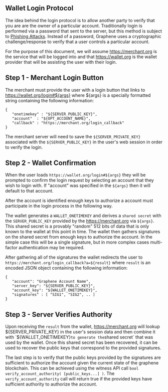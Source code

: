 ## Wallet Login Protocol

The idea behind the login protocol is to allow another party to verify that you are are the owner of a particular account.  Traditionally login is performed via a password that sent to the server, but this method is subject to [Phishing Attacks](https://en.wikipedia.org/wiki/Phishing).  Instead of a password, Graphene uses a cryptographic challenge/response to verify that a user controls a particular account.

For the purpose of this document, we will assume https://merchant.org is the service that will be logged into and that https://wallet.org is the wallet provider that will be assisting the user with their login.

## Step 1 - Merchant Login Button

The merchant must provide the user with a login button that links to https://wallet.org/login#${args} where ${args} is a specially formatted string containing the following information: 

```
{
   "onetimekey" : "${SERVER_PUBLIC_KEY}",
   "account"  : "${OPT_ACCOUNT_NAME}",
   "callback" : "https://merchant.org/login_callback"
}
```

The merchant server will need to save the `${SERVER_PRIVATE_KEY}` associated with the `${SERVER_PUBLIC_KEY}` in the user's web session in order to verify the login.  

## Step 2 - Wallet Confirmation

When the user loads `https://wallet.org/login#${args}` they will be prompted to confirm the login request by selecting an account that they wish to login with.  If "account" was specified in the `${args}` then it will default to that account.

After the account is identified enough keys to authorize a account must participate in the login process in the following way.

The wallet generates a `WALLET_ONETIMEKEY` and derives a `shared secret` with the `SERVER_PUBLIC_KEY` provided by the https://merchant.org via `${args}`.   This shared secret is a provably "random" 512 bits of data that is only known to the wallet at this point in time.   The wallet then gathers signatures on the shared secret from enough keys to authorize the account.  In the simple case this will be a single signature, but in more complex cases multi-factor authentication may be required.  

After gathering all of the signatures the wallet redirects the user to `https://merchant.org/login_callback?a=${result}` where `result` is an encoded JSON object containing the following information:

```
{
   "account": "Graphene Account Name",
   "server_key": "${SERVER_PUBLIC_KEY}",
   "account_key": "${WALLET_ONETIMEKEY}",
   "signatures" : [ "SIG1", "SIG2", .. ]
}
```

## Step 3 - Server Verifies Authority 

Upon receiving the `result` from the wallet, https://merchant.org will lookup ${SERVER_PRIVATE_KEY} in the user's session data and then combine it with `${WALLET_ONETIMEKEY}` to generate the `shared secret` that was used by the wallet.   Once this shared secret has been recovered, it can be used to recover the public keys that correspond to the provided signatures. 

The last step is to verify that the public keys provided by the signatures are sufficient to authorize the account given the current state of the graphene blockchain.   This can be achieved using the witness API call `bool verify_account_authority( [public_keys...] )`.   The `verify_account_authority` call will return true if the provided keys have sufficient authority to authorize the account.



  



